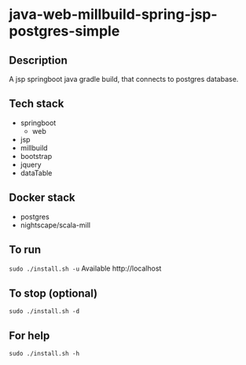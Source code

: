# java-web-millbuild-spring-jsp-postgres-simple

## Description
A jsp springboot java gradle build,
that connects to postgres database.

## Tech stack
- springboot
  - web
- jsp
- millbuild
- bootstrap
- jquery
- dataTable

## Docker stack
- postgres
- nightscape/scala-mill

## To run
`sudo ./install.sh -u`
Available http://localhost

## To stop (optional)
`sudo ./install.sh -d`

## For help
`sudo ./install.sh -h`
